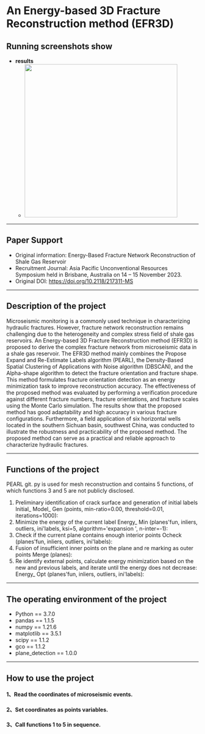 # **An Energy-based 3D Fracture Reconstruction method (EFR3D)**
## Running screenshots show
- **results**
  - <img src="img/results.png" width="400" />
***
## Paper Support
- Original information: Energy-Based Fracture Network Reconstruction of Shale Gas Reservoir
- Recruitment Journal: Asia Pacific Unconventional Resources Symposium held in Brisbane, Australia on 14 – 15 November 2023. 
- Original DOI: https://doi.org/10.2118/217311-MS
***
## Description of the project
Microseismic monitoring is a commonly used technique in characterizing hydraulic fractures. However, fracture network reconstruction remains challenging due to the heterogeneity and complex stress field of shale gas reservoirs. An Energy-based 3D Fracture Reconstruction method (EFR3D) is proposed to derive the complex fracture network from microseismic data in a shale gas reservoir. The EFR3D method mainly combines the Propose Expand and Re-Estimate Labels algorithm (PEARL), the Density-Based Spatial Clustering of Applications with Noise algorithm (DBSCAN), and the Alpha-shape algorithm to detect the fracture orientation and fracture shape. This method formulates fracture orientation detection as an energy minimization task to improve reconstruction accuracy. The effectiveness of the proposed method was evaluated by performing a verification procedure against different fracture numbers, fracture orientations, and fracture scales using the Monte Carlo simulation. The results show that the proposed method has good adaptability and high accuracy in various fracture configurations. Furthermore, a field application of six horizontal wells located in the southern Sichuan basin, southwest China, was conducted to illustrate the robustness and practicability of the proposed method. The proposed method can serve as a practical and reliable approach to characterize hydraulic fractures.
***
## Functions of the project
PEARL git. py is used for mesh reconstruction and contains 5 functions, of which functions 3 and 5 are not publicly disclosed.
1. Preliminary identification of crack surface and generation of initial labels
    Initial_ Model_ Gen (points, min-ratio=0.00, threshold=0.01, iterations=1000):
2. Minimize the energy of the current label
    Energy_ Min (planes'fun, inliers, outliers, ini'labels, ksi=5, algorithm='expansion ', n-inter=-1):
3. Check if the current plane contains enough interior points
    Ocheck (planes'fun, inliers, outliers, ini'labels):
4. Fusion of insufficient inner points on the plane and re marking as outer points
    Merge (planes):
5. Re identify external points, calculate energy minimization based on the new and previous labels, and iterate until the energy does not decrease:
    Energy_ Opt (planes'fun, inliers, outliers, ini'labels):
***
## The operating environment of the project
-	Python == 3.7.0
-	pandas == 1.1.5
-	numpy == 1.21.6
-	matplotlib == 3.5.1
-	scipy == 1.1.2
-	gco == 1.1.2
-	plane_detection == 1.0.0
***
## How to use the project
#### 1、Read the coordinates of microseismic events.

#### 2、Set coordinates as points variables.

#### 3、Call functions 1 to 5 in sequence.
